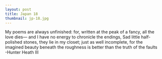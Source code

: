 ```yaml
---
layout: post
title: Japan 18
thumbnail: jp-18.jpg
---
```


My poems are always unfinished: for,
written at the peak of a fancy,
all the love dies—
and I have no energy to chronicle
the endings,
Sad little half-polished stones, they lie in my closet;
just as well incomplete,
for the imagined beauty beneath
the roughness
is better than the truth of
the faults
-Hunter Heath III
